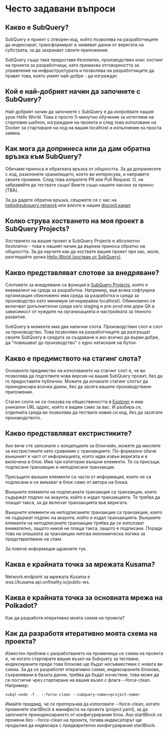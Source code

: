 # Често задавани въпроси

## Какво е SubQuery?

SubQuery е проект с отворен код, който позволява на разработчиците да индексират, трансформират и заявяват данни от веригата на субстрата, за да захранват своите приложения.

SubQuery също така предоставя безплатен, производствен клас хостинг на проекти за разработчици, като премахва отговорността за управление на инфраструктурата и позволява на разработчиците да правят това, което умеят най-добре - да изграждат.

## Кой е най-добрият начин да започнете с SubQuery?

Най-добрият начин да започнете с SubQuery е да изпробвате нашия урок Hello World. Това е просто 5-минутно обучение за изтегляне на стартовия шаблон, изграждане на проекта и след това използване на Docker за стартиране на нод на вашия localhost и изпълнение на проста заявка.

## Как мога да допринеса или да дам обратна връзка към SubQuery?

Обичаме приноса и обратната връзка от общността. За да допринесете с код, разклонете хранилището, което ви интересува, и направете своите промени. След това изпратете PR или Pull Request. О, не забравяйте да тествате също! Вижте също нашите насоки за принос (TBA).

За да дадете обратна връзка, свържете се с нас на hello@subquery.network или влезте в нашия [discord канал](https://discord.com/invite/78zg8aBSMG)

## Колко струва хостването на моя проект в SubQuery Projects?

Хостването на вашия проект в SubQuery Projects е абсолютно безплатно - това е нашият начин да върнем приноса обратно на общността. За да научите как да хоствате вашия проект при нас, моля, разгледайте урока [Hello World (хостван от SubQuery)](../quickstart/helloworld-hosted.md).

## Какво представляват слотове за внедряване?

Слотовете за внедряване са функция в [SubQuery Projects](https://project.subquery.network), която е еквивалент на среда за разработка. Например, във всяка софтуерна организация обикновено има среда за разработка и среда за производство като минимум (игнорирайки localhost). Обикновено се включват допълнителни среди като staging и pre-prod или дори QA в зависимост от нуждите на организацията и настройката за тяхното развитие.

SubQuery в момента има два налични слота. Производствен слот и слот за производство. Това позволява на разработчиците да разгръщат своите SubQuery в средата за създаване и ако всичко да върви добре, да "повишават до производство" с едно натискане на бутон.

## Какво е предимството на стагинг слота?

Основното предимство на използването на стагинг слот е, че ви позволява да подготвите нова версия на вашия SubQuery проект, без да го предоставяте публично. Можете да изчакате стагинг слотът да преиндексира всички данни, без да засяга вашите производствени приложения.

Стагин слота не се показва на обществеността в [Explorer](https://explorer.subquery.network/) и има уникален URL адрес, който е видим само за вас. И разбира се, отделната среда ви позволява да тествате новия си код, без да засягате производството.

## Какво представляват екстристиките?

Ако вече сте запознати с концепциите за блокчейн, можете да мислите за екстристиките като сравними с транзакциите. По-формално обаче външният е част от информацията, която идва извън веригата и е включена в блок. Има три категории външни елементи. Те са присъщи, подписани транзакции и неподписани транзакции.

Присъщите външни елементи са части от информация, които не са подписани и се вмъкват в блок само от автора на блока.

Външните елементи на подписаната транзакция са транзакции, които съдържат подпис на акаунта, който е издал транзакцията. Те трябва да плащат такса, за да включат транзакцията във веригата.

Външните елементи на неподписаните транзакции са транзакции, които не съдържат подпис на акаунта, който е издал транзакцията. Външните елементи на неподписаните транзакции трябва да се използват внимателно, защото никой не плаща такса, защото е подписана. Поради това на опашката за транзакции липсва икономическа логика за предотвратяване на спам.

За повече информация щракнете тук.

## Каква е крайната точка за мрежата Kusama?

Network.endpoint за мрежата Kusama е wss://kusama.api.onfinality.io/public-ws.

## Каква е крайната точка за основната мрежа на Polkadot?

Как да разработя итеративно моята схема на проекта?

## Как да разработя итеративно моята схема на проекта?

Известен проблем с разработването на променяща се схема на проекта е, че когато стартирате вашия възел на Subquery за тестване, индексираните преди това блокове ще бъдат несъвместими с новата ви схема. За да се разработят итеративно схеми, индексираните блокове, съхранявани в базата данни, трябва да бъдат изчистени, това може да се постигне чрез стартиране на вашия възел с флага --force-clean. Например:

```shell
subql-node -f . --force-clean --subquery-name=<project-name>
```

Имайте предвид, че се препоръчва да използвате --force-clean, когато променяте startBlock в манифеста на проекта (project.yaml), за да започнете преиндексирането от конфигурирания блок. Ако startBlock се промени без --force-clean на проекта, тогава индексаторът ще продължи да индексира с предварително конфигурирания startBlock.
